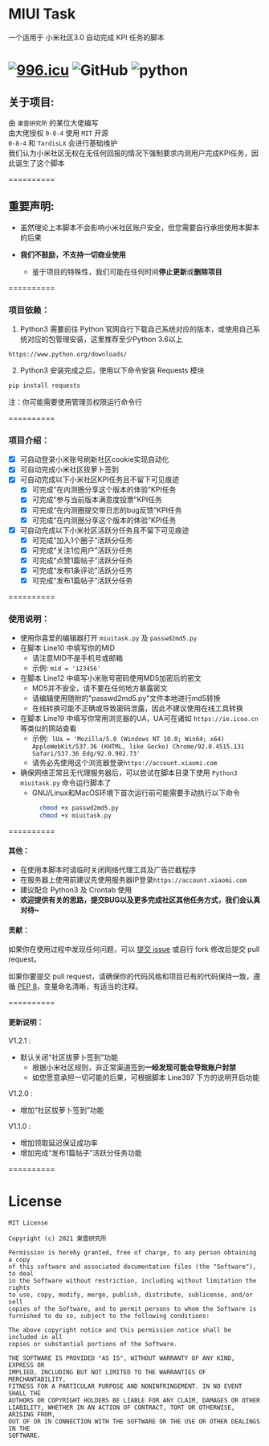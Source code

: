 # MIUI Task
一个适用于 小米社区3.0 自动完成 KPI 任务的脚本

[![996.icu](https://img.shields.io/badge/link-996.icu-red.svg)](https://996.icu) ![GitHub](https://img.shields.io/github/license/0-8-4/miui-auto-tasks) ![python](https://img.shields.io/badge/python-3.6+-blue)
=========  

## **关于项目**:

  由 `東雲研究所` 的某位大佬编写  
  由大佬授权 `0-8-4` 使用 `MIT` 开源   
  `0-8-4` 和 `TardisLX` 会进行基础维护  
  我们认为小米社区无权在无任何回报的情况下强制要求内测用户完成KPI任务，因此诞生了这个脚本

==========

## **重要声明**:
- 虽然理论上本脚本不会影响小米社区账户安全，但您需要自行承担使用本脚本的后果

- **我们不鼓励，不支持一切商业使用**
  - 鉴于项目的特殊性，我们可能在任何时间**停止更新**或**删除项目**

==========
### **项目依赖**：
  1. Python3
  需要前往 Python 官网自行下载自己系统对应的版本，或使用自己系统对应的包管理安装，这里推荐至少Python 3.6以上

  ```
  https://www.python.org/downloads/
  ```

  2. Python3 安装完成之后，使用以下命令安装 Requests 模块
  ```bash
  pip install requests
  ```
  注：你可能需要使用管理员权限运行命令行


==========

### **项目介绍**：  
- [x] 可自动登录小米账号刷新社区cookie实现自动化   
- [x] 可自动完成小米社区拔萝卜签到
- [x] 可自动完成以下小米社区KPI任务且不留下可见痕迹  
  - [x] 可完成“在内测圈分享这个版本的体验”KPI任务  
  - [x] 可完成“参与当前版本满意度投票”KPI任务  
  - [x] 可完成“在内测圈提交带日志的bug反馈”KPI任务  
  - [x] 可完成“在内测圈分享这个版本的体验”KPI任务
- [x] 可自动完成以下小米社区活跃分任务且不留下可见痕迹
  - [x] 可完成“加入1个圈子”活跃分任务  
  - [x] 可完成“关注1位用户”活跃分任务  
  - [x] 可完成“点赞1篇帖子”活跃分任务
  - [x] 可完成“发布1条评论”活跃分任务
  - [x] 可完成“发布1篇帖子”活跃分任务

==========

### **使用说明**：
- 使用你喜爱的编辑器打开 `miuitask.py` 及 `passwd2md5.py` 
- 在脚本 Line10 中填写你的MID
  - 请注意MID不是手机号或邮箱
  - 示例: `mid = '123456'`
- 在脚本 Line12 中填写小米账号密码使用MD5加密后的密文
  - MD5并不安全，请不要在任何地方暴露密文
  - 请编辑使用随附的"passwd2md5.py"文件本地进行md5转换
  - 在线转换可能不正确或导致密码泄露，因此不建议使用在线工具转换
- 在脚本 Line19 中填写你常用浏览器的UA，UA可在诸如 `https://ie.icoa.cn` 等类似的网站查看
  - 示例:` lUa = 'Mozilla/5.0 (Windows NT 10.0; Win64; x64) AppleWebKit/537.36 (KHTML, like Gecko) Chrome/92.0.4515.131 Safari/537.36 Edg/92.0.902.73'`
  - 请务必先使用这个浏览器登录`https://account.xiaomi.com`
- 确保网络正常且无代理服务器后，可以尝试在脚本目录下使用  `Python3 miuitask.py` 命令运行脚本了
  - GNU/Linux和MacOS环境下首次运行前可能需要手动执行以下命令
    ```bash
      chmod +x passwd2md5.py
      chmod +x miuitask.py
    ```

==========  

#### **其他**：  
* 在使用本脚本时请临时关闭网络代理工具及广告拦截程序  
* 在服务器上使用前建议先使用服务器IP登录`https://account.xiaomi.com`  
* 建议配合 Python3 及 Crontab 使用  
* **欢迎提供有关的思路，提交BUG以及更多完成社区其他任务方式，我们会认真对待~**

#### **贡献**：

如果你在使用过程中发现任何问题，可以 [提交 issue](https://github.com/0-8-4/miui-auto-tasks/issues/new) 或自行 fork 修改后提交 pull request。

如果你要提交 pull request，请确保你的代码风格和项目已有的代码保持一致，遵循 [PEP 8](https://www.python.org/dev/peps/pep-0008/)，变量命名清晰，有适当的注释。

==========

#### **更新说明**：  
 V1.2.1 :
- 默认关闭“社区拔萝卜签到”功能  
  - 根据小米社区规则，非正常渠道签到**一经发现可能会导致账户封禁**
  - 如您愿意承担一切可能的后果，可根据脚本 Line397 下方的说明开启功能

 V1.2.0 :
- 增加“社区拔萝卜签到”功能  

 V1.1.0 :
- 增加领取延迟保证成功率
- 增加完成“发布1篇帖子”活跃分任务功能

==========

# **License**
```
MIT License

Copyright (c) 2021 東雲研究所

Permission is hereby granted, free of charge, to any person obtaining a copy
of this software and associated documentation files (the "Software"), to deal
in the Software without restriction, including without limitation the rights
to use, copy, modify, merge, publish, distribute, sublicense, and/or sell
copies of the Software, and to permit persons to whom the Software is
furnished to do so, subject to the following conditions:

The above copyright notice and this permission notice shall be included in all
copies or substantial portions of the Software.

THE SOFTWARE IS PROVIDED "AS IS", WITHOUT WARRANTY OF ANY KIND, EXPRESS OR
IMPLIED, INCLUDING BUT NOT LIMITED TO THE WARRANTIES OF MERCHANTABILITY,
FITNESS FOR A PARTICULAR PURPOSE AND NONINFRINGEMENT. IN NO EVENT SHALL THE
AUTHORS OR COPYRIGHT HOLDERS BE LIABLE FOR ANY CLAIM, DAMAGES OR OTHER
LIABILITY, WHETHER IN AN ACTION OF CONTRACT, TORT OR OTHERWISE, ARISING FROM,
OUT OF OR IN CONNECTION WITH THE SOFTWARE OR THE USE OR OTHER DEALINGS IN THE
SOFTWARE.
```
